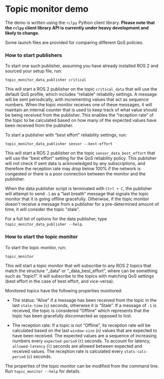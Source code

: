 # Topic monitor demo

The demo is written using the `rclpy` Python client library.
**Please note that the `rclpy` client library API is currently under heavy development and likely to change.**

Some launch files are provided for comparing different QoS policies.

### How to start publishers

To start one such publisher, assuming you have already installed ROS 2 and sourced your setup file, run:
```
topic_monitor_data_publisher critical
```
This will start a ROS 2 publisher on the topic `critical_data` that will use the default QoS profile, which includes “reliable” reliability settings.
A message will be sent periodically, with incrementing values that act as sequence numbers.
When the topic monitor receives one of these messages, it will maintain an internal counter that is used to keep track of what value should be being received from the publisher.
This enables the “reception rate” of the topic to be calculated based on how many of the expected values have been received from the publisher.

To start a publisher with “best effort” reliability settings, run:
```
topic_monitor_data_publisher sensor --best-effort
```
This will start a ROS 2 publisher on the topic `sensor_data_best_effort` that will use the “best effort” setting for the QoS reliability policy.
This publisher will not check if sent data is acknowledged by any subscriptions, and therefore the reception rate may drop below 100% if the network is congested or there is a poor connection between the monitor and the publisher.

When the data publisher script is terminated with `Ctrl + C`, the publisher will attempt to send `-1` as a “last breath” message that signals the topic monitor that it is going offline gracefully.
Otherwise, if the topic monitor doesn't receive a message from a publisher for a pre-determined amount of time, it will consider the topic "stale".

For a full list of options for the data publisher, type `topic_monitor_data_publisher --help`.

### How to start the topic monitor

To start the topic monitor, run:
```
topic_monitor
```

This will start a topic monitor that will subscribe to any ROS 2 topics that match the structure “<name>_data” or “<name>_data_best_effort”, where <name> can be something such as “topic1”.
It will subscribe to the topics with matching QoS settings (best effort in the case of best effort, and vice-versa).

Monitored topics have the following properties monitored:
- The status: “Alive” if a message has been received from the topic in the last `stale-time` (`s`) seconds, otherwise it is “Stale”.
If a message of `-1` is received, the topic is considered “Offline” which represents that the topic has been gracefully disconnected as opposed to lost.

- The reception rate: If a topic is not “Offline”, its reception rate will be calculated based on the last `window-size` (`n`) values that are expected to have been received.
The expected values are a sequence of increasing numbers every `expected-period` (`t`) seconds.
To account for latency, `allowed-latency` (`l`) seconds are allowed between expected and received values.
The reception rate is calculated every `stats-calc-period` (`c`) seconds.

The properties of the topic monitor can be modified from the command line. Run `topic_monitor --help` for details.
